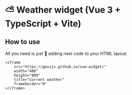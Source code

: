 # ⛅ Weather widget (Vue 3 + TypeScript + Vite)

## How to use

All you need is just 🎹 adding next code to your HTML layout:

```
<iframe
    src="https://gonzjv.github.io/vue-widget/"
    width="400"
    height="800"
    title="Current weather"
    frameborder="0"
</iframe>
```
